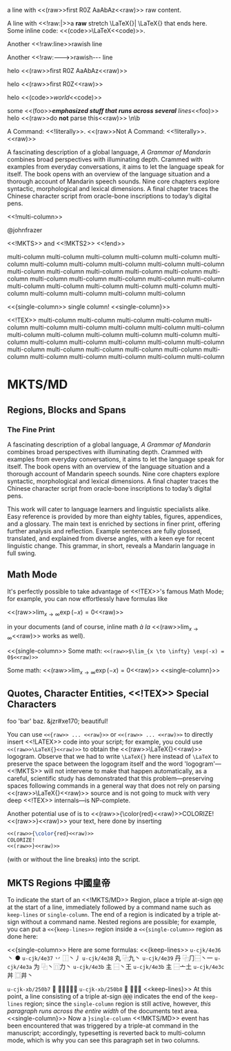 a line with <<(raw>>first R0Z AaAbAz<<raw)>> raw content.
<!-- <<!new-page>> -->

A line with <<!raw:|>>a **raw** stretch \LaTeX{}| \LaTeX{} that ends here.
Some inline code: <<(code>>\LaTeX<<code)>>.


Another <<!raw:line>>rawish line

Another <<!raw:--->>rawish--- line

helo <<(raw>>first R0Z AaAbAz<<raw)>>

helo \<<(raw>>first R0Z\<<raw)>>

helo <<(code>>*world*<<code)>>

some <<(foo>>***emphasized stuff
that runs across several** lines*<<foo)>>
helo <<(raw>>do **not** parse this<<raw)>>
\\n\\b

A Command: <<!literally>>.
<<(raw>>Not A Command: <<!literally>>.<<raw)>>


A fascinating description of a global language, *A Grammar of Mandarin* combines broad perspectives with illuminating depth. Crammed with examples from everyday conversations, it aims to let the language speak for itself. The book opens with an overview of the language situation and a thorough account of Mandarin speech sounds. Nine core chapters explore syntactic, morphological and lexical dimensions. A final chapter traces the Chinese character script from oracle-bone inscriptions to today’s digital pens.

<<!multi-column>>
<!-- <<(:thequestion>>*What is the meaning of life,
the universe, and everything?*<<:)>>
<<(:theanswer>>**42**<<:)>>
<<(:TEX>><<(raw>>\TeX{}<<raw)>><<:)>>
<<(:LATEX>><<(raw>>\LaTeX{}<<raw)>><<:)>>
<<(:MKTS>>**MKTS**<<:)>>
<<(:MKTS2>><<(raw>>**MKTS**<<raw)>><<:)>>
<<(:MKTS/MD>>**MKTS/MD**<<:)>> -->

@johnfrazer

<<!MKTS>> and <<!MKTS2>>
<<!end>>

<!-- <<{definitions>>
  thequestion:    "*What is the meaning of life, the universe, and everything?*"
  theanswer:      "**42**"
  TEX:            "<<(raw>>\TeX{}<<raw)>>"
  LATEX:          "<<(raw>>\LaTeX{}<<raw)>>"
  MKTS:           "**MKTS**"
  MKTS/MD:        "**MKTS/MD**"
  MKTS2:          "<<(raw>>**MKTS**<<raw)>>"
<<definitions}>> -->



multi-column multi-column multi-column multi-column multi-column multi-column multi-column multi-column
multi-column multi-column multi-column multi-column multi-column multi-column multi-column multi-column
multi-column multi-column multi-column multi-column multi-column multi-column multi-column multi-column
multi-column multi-column multi-column multi-column multi-column multi-column multi-column multi-column

<<{single-column>>
single column!
<<single-column}>>

<<!TEX>>
multi-column multi-column multi-column multi-column multi-column multi-column multi-column multi-column
multi-column multi-column multi-column multi-column multi-column multi-column multi-column multi-column
multi-column multi-column multi-column multi-column multi-column multi-column multi-column multi-column
multi-column multi-column multi-column multi-column multi-column multi-column multi-column multi-column


# MKTS/MD

## Regions, Blocks and Spans

### The Fine Print

A fascinating description of a global language, *A Grammar of Mandarin* combines broad perspectives with illuminating depth. Crammed with examples from everyday conversations, it aims to let the language speak for itself. The book opens with an overview of the language situation and a thorough account of Mandarin speech sounds. Nine core chapters explore syntactic, morphological and lexical dimensions. A final chapter traces the Chinese character script from oracle-bone inscriptions to today’s digital pens.



This work will cater to language learners and linguistic specialists alike. Easy reference is provided by more than eighty tables, figures, appendices, and a glossary. The main text is enriched by sections in finer print, offering further analysis and reflection. Example sentences are fully glossed, translated, and explained from diverse angles, with a keen eye for recent linguistic change. This grammar, in short, reveals a Mandarin language in full swing.


## Math Mode

It's perfectly possible to take advantage of
<<!TEX>>'s famous Math Mode; for example,
you can now effortlessly have formulas like

<<(raw>>$\lim_{x \to \infty} \exp(-x) = 0$<<raw)>>

in your documents (and of course, inline math *à la*
<<(raw>>$\lim_{x \to \infty}$<<raw)>> works as well).

<<{single-column>>
Some math: `<<(raw>>$\lim_{x \to \infty} \exp(-x) = 0$<<raw)>>`

Some math: <<(raw>>$\lim_{x \to \infty} \exp(-x) = 0$<<raw)>>
<<single-column}>>

## Quotes, Character Entities, <<!TEX>> Special Characters

foo 'bar' baz. &jzr#xe170; beautiful!

<!-- <<{multi-column>> -->
You can use `<<{raw>> ... <<raw}>>` or `<<(raw>> ... <<raw)>>` to directly insert <<!LATEX>>
code into your script; for example, you could
use `<<(raw>>\LaTeX{}<<raw)>>`
to obtain the <<(raw>>\LaTeX{}<<raw)>> logogram.
Observe that we had to write `\LaTeX{}` here instead of `\LaTeX` to preserve the space between the logogram itself and
the word 'logogram'—<<!MKTS>> will not intervene to make that happen
automatically, as a careful, scientific study has demonstrated
that this problem—preserving spaces following commands in a
general way that does not rely on parsing <<(raw>>\LaTeX{}<<raw)>>
source and is not going to muck with very deep
<<!TEX>>
internals—is NP-complete.

Another potential use of  is to <<(raw>>{\color{red}<<raw)>>COLORIZE!<<(raw>>}<<raw)>> your text, here done by inserting
```latex
<<(raw>>{\color{red}<<raw)>>
COLORIZE!
<<(raw>>}<<raw)>>
```
(with or without the line breaks) into the script.


## MKTS Regions 中國皇帝

To indicate the start of an <<!MKTS/MD>> Region, place a triple at-sign `@@@`
at the start of a line, immediately followed by a command name such as
`keep-lines` or `single-column`. The end of a region is indicated by a
triple at-sign without a command name. Nested regions are possible; for example,
you can put a `<<{keep-lines>>` region inside a `<<{single-column>>` region as
done here:


<<{single-column>>
Here are some formulas:
<<{keep-lines>>
`u-cjk/4e36`  丶   ●
`u-cjk/4e37`  丷   ⿰丶丿
`u-cjk/4e38`  丸   ⿻九丶
`u-cjk/4e39`  丹   ⿻⺆⿱丶一
`u-cjk/4e3a`  为   ⿻丶⿵力丶
`u-cjk/4e3b`  主   ⿱丶王
`u-cjk/4e3b`  主   ⿱亠土
`u-cjk/4e3c`  丼   ⿴井丶

`u-cjk-xb/250b7`  𥂷   ⿱⿰告巨皿
`u-cjk-xb/250b8`  𥂸   ⿱楊皿
<<keep-lines}>>
At this point, a line consisting of a triple at-sign `@@@`
indicates the end of the `keep-lines` region; since the
`single-column` region is still active, however, *this
paragraph runs across the entire width* of the documents text
area.
<<single-column}>>
Now a `}single-column` <<!MKTS/MD>> event has been encountered
that was triggered by a triple-at command in the manuscript;
accordingly, typesetting is reverted back to multi-column mode,
which is why you can see this paragraph set in two columns.
